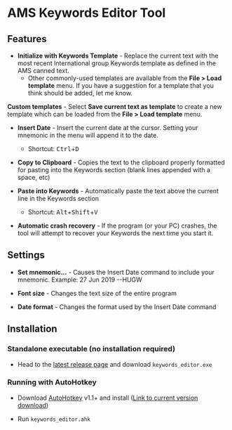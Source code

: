 # AMS Keywords Editor Tool

## Features

* **Initialize with Keywords Template** - Replace the current text with the most recent International group Keywords template as defined in the AMS canned text.
  * Other commonly-used templates are available from the **File > Load template** menu. If you have a suggestion for a template that you think should be added, let me know.
  
**Custom templates** - Select **Save current text as template** to create a new template which can be loaded from the **File > Load template** menu.

* **Insert Date** - Insert the current date at the cursor. Setting your mnemonic in the menu will append it to the date.
  * Shortcut: <kbd>Ctrl</kbd>+<kbd>D</kbd>

* **Copy to Clipboard** - Copies the text to the clipboard properly formatted for pasting into the Keywords section (blank lines appended with a space, etc)

* **Paste into Keywords** - Automatically paste the text above the current line in the Keywords section
  * Shortcut: <kbd>Alt</kbd>+<kbd>Shift</kbd>+<kbd>V</kbd>

* **Automatic crash recovery** - If the program (or your PC) crashes, the tool will attempt to recover your Keywords the next time you start it.

## Settings

* **Set mnemonic...** - Causes the Insert Date command to include your mnemonic. Example: 27 Jun 2019 --HUGW

* **Font size** - Changes the text size of the entire program

* **Date format** - Changes the format used by the Insert Date command

## Installation

### Standalone executable (no installation required)
* Head to the [latest release page](https://github.com/bhughes339/keywords_editor/releases/latest) and download `keywords_editor.exe`

### Running with AutoHotkey

* Download [AutoHotkey](https://www.autohotkey.com) v1.1+ and install ([Link to current version download](https://www.autohotkey.com/download/ahk-install.exe))

* Run `keywords_editor.ahk`
